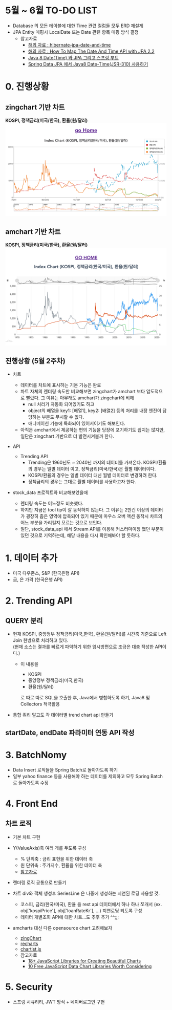 # 5월 ~ 6월 TO-DO LIST
- Database 의 모든 테이블에 대한 Time 관련 컬럼들 모두 ERD 재설계
- JPA Entity 매핑시 LocalDate 또는 Date 관련 항목 매핑 방식 결정
    - 참고자료
        - [해외 자료 : hibernate-jpa-date-and-time](https://thoughts-on-java.org/hibernate-jpa-date-and-time/)
        - [해외 자료 : How To Map The Date And Time API with JPA 2.2](https://thoughts-on-java.org/map-date-time-api-jpa-2-2/)
        - [Java 8 Date(Time) 와 JPA 그리고 스프링 부트](https://www.popit.kr/java-8-datetime-%EC%99%80-jpahiberante-%EA%B7%B8%EB%A6%AC%EA%B3%A0-%EC%8A%A4%ED%94%84%EB%A7%81-%EB%B6%80%ED%8A%B8/)
        - [Spring Data JPA 에서 Java8 Date-Time(JSR-310) 사용하기](https://homoefficio.github.io/2016/11/19/Spring-Data-JPA-%EC%97%90%EC%84%9C-Java8-Date-Time-JSR-310-%EC%82%AC%EC%9A%A9%ED%95%98%EA%B8%B0/)

# 0. 진행상황 
## zingchart 기반 차트
**KOSPI, 정책금리(미국/한국), 환율(원/달러)**
![이미자](./img/ZINGCHART_SCREENSHOT.png)
  
## amchart 기반 차트
**KOSPI, 정책금리(미국/한국), 환율(원/달러)**
![이미자](./img/AMCHART_SCREENSHOT.png)

## 진행상황 (5월 2주차)
- 차트
    - 데이터를 차트에 표시하는 기본 기능은 완료
    - 차트 자체의 렌더링 속도만 비교해보면 zingchart가 amchart 보다 압도적으로 빨랐다. 그 이유는 아무래도 amchart가 zingchart에 비해
        - null 처리가 자동화 되어있기도 하고
        - object의 배열을 key1: [배열1], key2: [배열2] 등의 처리를 내장 엔진이 담당하는 부분도 무시할 수 없다.
        - 애니메이션 기능에 특화되어 있어서이기도 해보인다.
    - 아직은 amchart에서 제공하는 편의 기능을 당장에 포기하기도 쉽지는 않지만, 일단은 zingchart 기반으로 더 발전시켜볼까 한다.
- API
    - Trending API
        - Trending은 1960년도 ~ 2040년 까지의 데이터를 가져온다. KOSPI/환율의 경우는 일별 데이터 이고, 정책금리(미국/한국)은 월별 데이터이다.
        - KOSPI/환율의 경우는 일별 데이터 대신 월별 데이터로 변경하려 한다.
        - 정책금리의 경우는 그대로 월별 데이터를 사용하고자 한다.  

- stock_data 프로젝트와 비교해보았을때  
    - 렌더링 속도는 어느정도 비슷했다.
    - 하지만 지금은 tool tip이 잘 동작하지 않는다. 그 이유는 2만건 이상의 데이터가 굉장히 좁은 영역에 압축되어 있기 때문에 마우스 오버 액션 동작시 차트의 어느 부분을 가리킬지 모르는 것으로 보인다.
    - 일단, stock_data_api 에서 Stream API를 이용해 커스터마이징 했던 부분이 있던 것으로 기억하는데, 해당 내용을 다시 확인해봐야 할 듯하다. 

# 1. 데이터 추가
- 미국 다우존스, S&P (한국은행 API)
- 금, 은 가격 (한국은행 API)

# 2. Trending API
## QUERY 분리
- 현재 KOSPI, 중앙정부 정책금리(미국,한국), 환율(원/달러)를 시간축 기준으로 Left Join 한방으로 처리하고 있다.  
  (현재 소스는 결과를 빠르게 파악하기 위한 임시방편으로 조금은 대충 작성한 API이다.)
    - 이 내용을 
        - KOSPI
        - 중앙정부 정책금리(미국,한국)
        - 환율(원/달러)
    
      로 따로 따로 SQL을 호출한 후, Java에서 병합하도록 하기, Java8 및 Collectors 적극활용
       
- 통합 쿼리 말고도 각 데이터별 trend chart api 만들기
    
    
## startDate, endDate 파라미터 연동 API 작성

# 3. BatchNomy
- Data Insert 로직들을 Spring Batch로 돌아가도록 하기
- 일부 yahoo finance 등을 사용해야 하는 데이터를 제외하고 모두 Spring Batch로 돌아가도록 수정

# 4. Front End
## 차트 로직  
- 기본 차트 구현
- Y(ValueAxis)축 여러 개를 두도록 구성
    - % 단위축 : 금리 표현을 위한 데이터 축
    - 원 단위축 : 주가지수, 환율을 위한 데이터 축
    - [참고자료](https://github.com/soongujung/stock-data/blob/master/stock-data-api/src/main/resources/templates/trending/web/closing_price/index.html)
     
- 렌더링 로직 공통으로 만들기 
- 차트 div와 객체 생성후 SeriesLine 은 나중에 생성하는 지연된 로딩 사용할 것.
    - 코스피, 금리(한국/미국), 환율 을 rest api 데이터에서 하나 하나 쪼개서 (ex. obj['kospiPrice'], obj['loanRateKr'], ...) 지연로딩 되도록 구성
    - 데이터 개별조회 API에 대한 차트...도 추후 추가 ^^;;;
    
- amcharts 대신 다른 opensource chart 고려해보자 
    - [zingChart](zingchart.com/gallery/open-high-low-close-chart-with-preview-and-interactive-crosshairs)
    - [recharts](http://recharts.org/en-US/examples/SynchronizedLineChart)
    - [chartist.js](http://gionkunz.github.io/chartist-js/)
    - 참고자료
        - [18+ JavaScript Libraries for Creating Beautiful Charts](https://www.sitepoint.com/best-javascript-charting-libraries/)
        - [10 Free JavaScript Data Chart Libraries Worth Considering](https://speckyboy.com/open-source-javascript-data-chart-libraries/)
    
# 5. Security
- 스프링 시큐리티, JWT 방식 + 네이버로그인 구현